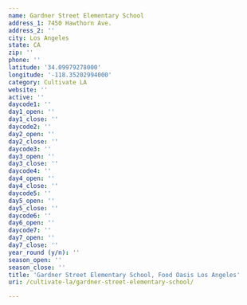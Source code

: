 ```yaml
---
name: Gardner Street Elementary School
address_1: 7450 Hawthorn Ave.
address_2: ''
city: Los Angeles
state: CA
zip: ''
phone: ''
latitude: '34.09979278000'
longitude: '-118.35202994000'
category: Cultivate LA
website: ''
active: ''
daycode1: ''
day1_open: ''
day1_close: ''
daycode2: ''
day2_open: ''
day2_close: ''
daycode3: ''
day3_open: ''
day3_close: ''
daycode4: ''
day4_open: ''
day4_close: ''
daycode5: ''
day5_open: ''
day5_close: ''
daycode6: ''
day6_open: ''
daycode7: ''
day7_open: ''
day7_close: ''
year_round (y/n): ''
season_open: ''
season_close: ''
title: 'Gardner Street Elementary School, Food Oasis Los Angeles'
uri: /cultivate-la/gardner-street-elementary-school/

---
```

